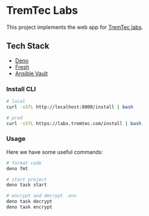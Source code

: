 # TremTec Labs

This project implements the web app for
[TremTec labs](https://labs.tremtec.com).

## Tech Stack

- [Deno](https://deno.land/)
- [Fresh](https://fresh.deno.dev/)
- [Ansible Vault](https://docs.ansible.com/ansible/latest/vault_guide/)

### Install CLI

```sh
# local
curl -sSfL http://localhost:8000/install | bash

# prod
curl -sSfL https://labs.tremtec.com/install | bash
```

### Usage

Here we have some useful commands:

```sh
# format code
deno fmt

# start project
deno task start

# encrypt and decrypt .env
deno task decrypt
deno task encrypt
```
